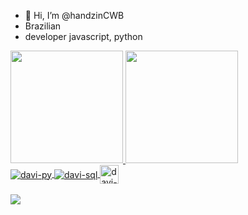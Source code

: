 - 👋 Hi, I’m @handzinCWB
- Brazilian 
- developer javascript, python



<div>
 <a href="https://github.com/handzinCWB">
  <img height="180em" src="https://github-readme-stats.vercel.app/api?username=handzinCWB&show_icons=true&theme=dark" />
  <img height="180em" src="https://github-readme-stats.vercel.app/api/top-langs/?username=handzinCWB&show_icons=true&theme=dark" /> 
</div>
<div>
    <img align="center"src="https://img.shields.io/badge/Python-3776AB?style=for-the-badge&logo=python&logoColor=white" alt="davi-py">
    <img align="center"src="https://img.shields.io/badge/MySQL-00000F?style=for-the-badge&logo=mysql&logoColor=white" alt="davi-sql">
    <img align="center" height="30" widh="40" src="https://img.shields.io/badge/JavaScript-F7DF1E?style=for-the-badge&logo=javascript&logoColor=black" alt="davi-js">
</div>
<br>
    <div>
            <a href="https://www.linkedin.com/in/davikucarz/" target="_black"><img src="https://img.shields.io/badge/LinkedIn-0077B5?style=for-the-badge&logo=linkedin&logoColor=white" target="_black"></a>
    </div>

 
<!--
<img src="" width="700vw" height="350vh">
-->
<!---
handzinCWB/handzinCWB is a ✨ special ✨ repository because its `README.md` (this file) appears on your GitHub profile.
You can click the Preview link to take a look at your changes.
--->
